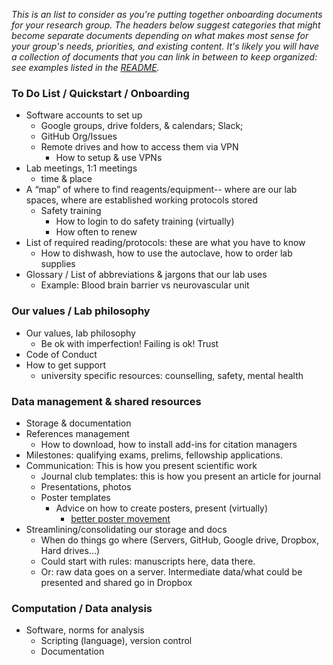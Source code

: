 
*This is an list to consider as you're putting together onboarding documents for your research group. The headers below suggest categories that might become separate documents depending on what makes most sense for your group's needs, priorities, and existing content. It's likely you will have a collection of documents that you can link in between to keep organized: see examples listed in the [README](https://github.com/openscapes/how_we_work#how-we-work).*

### To Do List / Quickstart / Onboarding

- Software accounts to set up
  - Google groups, drive folders, & calendars; Slack; 
  - GitHub Org/Issues
  - Remote drives and how to access them via VPN
    - How to setup & use VPNs
- Lab meetings, 1:1 meetings
  - time & place
- A “map” of where to find reagents/equipment-- where are our lab spaces, where are established working protocols stored
  - Safety training
    - How to login to do safety training (virtually)
    - How often to renew
- List of required reading/protocols: these are what you have to know
  - How to dishwash, how to use the autoclave, how to order lab supplies
- Glossary / List of abbreviations & jargons that our lab uses
  - Example: Blood brain barrier vs neurovascular unit 
     
### Our values / Lab philosophy

- Our values, lab philosophy
  - Be ok with imperfection! Failing is ok! Trust
- Code of Conduct
- How to get support
  - university specific resources: counselling, safety, mental health

### Data management & shared resources

- Storage & documentation
- References management
  - How to download, how to install add-ins for citation managers   
- Milestones: qualifying exams, prelims, fellowship applications.
- Communication: This is how you present scientific work
  - Journal club templates: this is how you present an article for journal 
  - Presentations, photos
  - Poster templates
    - Advice on how to create posters, present (virtually)
        - [better poster movement](https://www.insidehighered.com/news/2019/06/24/theres-movement-better-scientific-posters-are-they-really-better) 
- Streamlining/consolidating our storage and docs
  - When do things go where (Servers, GitHub, Google drive, Dropbox, Hard drives...)
  - Could start with rules: manuscripts here, data there.
  - Or: raw data goes on a server. Intermediate data/what could be presented and shared go in Dropbox

### Computation / Data analysis

- Software, norms for analysis
  - Scripting (language), version control
  - Documentation
    
